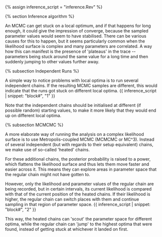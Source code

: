{% assign inference_script = "inference.Rev" %}

{% section Inference algorithm %}

An MCMC can get stuck on a local optimum, and if that happens for long enough, it could give the impression of converge, because the sampled parameter values would seem to have stabilised. There can be various causes for this to happen, but it seems particularly common when the likelihood surface is complex and many parameters are correlated. A way how this can manifest is the presence of 'plateaus' in the trace -- parameters being stuck around the same value for a long time and then suddenly jumping to other values further away.


{% subsection Independent Runs %}

A simple way to notice problems with local optima is to run several independent chains. If the resulting MCMC samples are different, this would indicate that the runs got stuck on different local optima.
{{ inference_script | snippet: "block#", "1" }}

Note that the independent chains should be initialised at different (if possible random) starting values, to make it more likely that they would end up on different local optima.


{% subsection MCMCMC %}

A more elaborate way of running the analysis on a complex likelihood surface is to use Metropolis-coupled MCMC (MCMCMC or MC^3). Instead of several independent (but with regards to their setup equivalent) chains, we make use of so-called 'heated' chains.

For these additional chains, the posterior probability is raised to a power, which flattens the likelihood surface and thus lets them move faster and easier across it. This means they can explore areas in parameter space that the regular chain might not have gotten to.

However, only the likelihood and parameter values of the regular chain are being recorded, but in certain intervals, its current likelihood is compared with that of the current position of the heated chains. If their likelihood is higher, the regular chain can switch places with them and continue sampling in that region of parameter space.
{{ inference_script | snippet: "block#", "2" }}

This way, the heated chains can 'scout' the parameter space for different optima, while the regular chain can 'jump' to the highest optima that were found, instead of getting stuck at whichever it landed on first.

